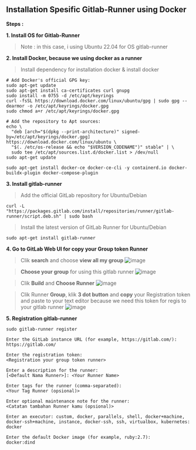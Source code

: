 ## Installation Spesific Gitlab-Runner using Docker

**Steps :**

**1. Install OS for Gitlab-Runner**

> Note : in this case, i using Ubuntu 22.04 for OS gitlab-runner


**2. Install Docker, because we using docker as a runner**
   
> Install dependency for installation docker & install docker
```
# Add Docker's official GPG key:
sudo apt-get update
sudo apt-get install ca-certificates curl gnupg
sudo install -m 0755 -d /etc/apt/keyrings
curl -fsSL https://download.docker.com/linux/ubuntu/gpg | sudo gpg --dearmor -o /etc/apt/keyrings/docker.gpg
sudo chmod a+r /etc/apt/keyrings/docker.gpg
```

```
# Add the repository to Apt sources:
echo \
  "deb [arch="$(dpkg --print-architecture)" signed-by=/etc/apt/keyrings/docker.gpg] https://download.docker.com/linux/ubuntu \
  "$(. /etc/os-release && echo "$VERSION_CODENAME")" stable" | \
  sudo tee /etc/apt/sources.list.d/docker.list > /dev/null
sudo apt-get update
```

```
sudo apt-get install docker-ce docker-ce-cli -y containerd.io docker-buildx-plugin docker-compose-plugin
```


**3. Install gitlab-runner**

> Add the official GitLab repository for Ubuntu/Debian
   
```
curl -L "https://packages.gitlab.com/install/repositories/runner/gitlab-runner/script.deb.sh" | sudo bash
```
> Install the latest version of GitLab Runner for Ubuntu/Debian
   
```
sudo apt-get install gitlab-runner
```

**4. Go to GitLab Web UI for copy your Group token Runner**
> Clik **search** and choose **view all my group**
> ![image](https://github.com/fakhriyfasya/documentation/assets/67684999/e57f5ab0-763d-4706-8060-3e5495e923be)

> **Choose your group** for using this gitlab runner
> ![image](https://github.com/fakhriyfasya/documentation/assets/67684999/f6f031f2-9b94-4abd-9086-c8564ec56df1)

> Clik **Build** and **Choose Runner**
> ![image](https://github.com/fakhriyfasya/documentation/assets/67684999/419819a1-7a76-4e60-9876-f0fd41ac12b5)

> Clik Runner **Group**, klik **3 dot button** and **copy** your Registration token and paste to your text editor because we need this token for regis to your gitlab runner
> ![image](https://github.com/fakhriyfasya/documentation/assets/67684999/b083f417-b587-4f54-aa9f-cf603262bb9c)

   
**5. Registration gitlab-runner**
   
``` 
sudo gitlab-runner register
```

```
Enter the GitLab instance URL (for example, https://gitlab.com/):
https://gitlab.com/

Enter the registration token:
<Registration your group token runner>

Enter a description for the runner:
[<Default Nama Runner>]: <Your Runner Name>

Enter tags for the runner (comma-separated):
<Your Tag Runner (opsional)>

Enter optional maintenance note for the runner:
<Catatan tambahan Runner kamu (opsional)>

Enter an executor: custom, docker, parallels, shell, docker+machine, docker-ssh+machine, instance, docker-ssh, ssh, virtualbox, kubernetes:
docker

Enter the default Docker image (for example, ruby:2.7):
docker:dind
```



